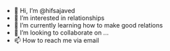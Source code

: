 - 👋 Hi, I’m @hifsajaved
- 👀 I’m interested in relationships 
- 🌱 I’m currently learning how to make good relations 
- 💞️ I’m looking to collaborate on ...
- 📫 How to reach me via email

<!---
hifsajaved/hifsajaved is a ✨ special ✨ repository because its `README.md` (this file) appears on your GitHub profile.
You can click the Preview link to take a look at your changes.
--->
